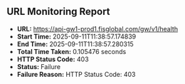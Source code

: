 ## URL Monitoring Report

- **URL:** https://api-gw1-prod1.fisglobal.com/gw/v1/health
- **Start Time:** 2025-09-11T11:38:57.174839
- **End Time:** 2025-09-11T11:38:57.280315
- **Total Time Taken:** 0.105476 seconds
- **HTTP Status Code:** 403
- **Status:** Failure
- **Failure Reason:** HTTP Status Code: 403
